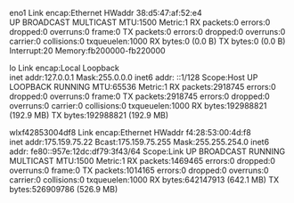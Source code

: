 eno1      Link encap:Ethernet  HWaddr 38:d5:47:af:52:e4  
          UP BROADCAST MULTICAST  MTU:1500  Metric:1
          RX packets:0 errors:0 dropped:0 overruns:0 frame:0
          TX packets:0 errors:0 dropped:0 overruns:0 carrier:0
          collisions:0 txqueuelen:1000 
          RX bytes:0 (0.0 B)  TX bytes:0 (0.0 B)
          Interrupt:20 Memory:fb200000-fb220000 

lo        Link encap:Local Loopback  
          inet addr:127.0.0.1  Mask:255.0.0.0
          inet6 addr: ::1/128 Scope:Host
          UP LOOPBACK RUNNING  MTU:65536  Metric:1
          RX packets:2918745 errors:0 dropped:0 overruns:0 frame:0
          TX packets:2918745 errors:0 dropped:0 overruns:0 carrier:0
          collisions:0 txqueuelen:1000 
          RX bytes:192988821 (192.9 MB)  TX bytes:192988821 (192.9 MB)

wlxf42853004df8 Link encap:Ethernet  HWaddr f4:28:53:00:4d:f8  
          inet addr:175.159.75.22  Bcast:175.159.75.255  Mask:255.255.254.0
          inet6 addr: fe80::957e:12dc:df79:3f43/64 Scope:Link
          UP BROADCAST RUNNING MULTICAST  MTU:1500  Metric:1
          RX packets:1469465 errors:0 dropped:0 overruns:0 frame:0
          TX packets:1014165 errors:0 dropped:0 overruns:0 carrier:0
          collisions:0 txqueuelen:1000 
          RX bytes:642147913 (642.1 MB)  TX bytes:526909786 (526.9 MB)

